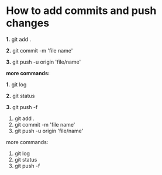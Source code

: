 # How to add commits and push changes


**1.** git add .

**2.** git commit -m 'file name'

**3.** git push -u origin 'file/name'

**more commands:**

**1.** git log

**2.** git status

**3.** git push -f

1. git add .
2. git commit -m 'file name'
3. git push -u origin 'file/name'

more commands:

1. git log
2. git status
3. git push -f

